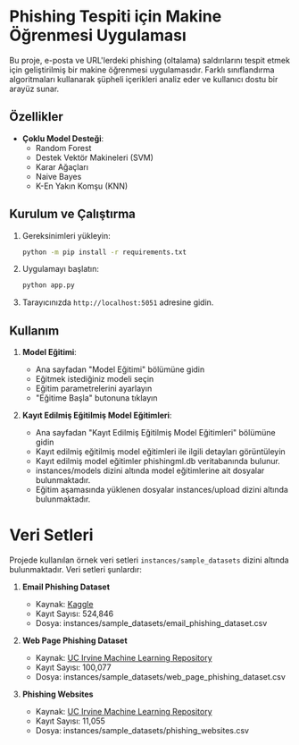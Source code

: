 # Phishing Tespiti için Makine Öğrenmesi Uygulaması

Bu proje, e-posta ve URL'lerdeki phishing (oltalama) saldırılarını tespit etmek için geliştirilmiş bir makine öğrenmesi uygulamasıdır. Farklı sınıflandırma algoritmaları kullanarak şüpheli içerikleri analiz eder ve kullanıcı dostu bir arayüz sunar.

## Özellikler

- **Çoklu Model Desteği**:
  - Random Forest
  - Destek Vektör Makineleri (SVM)
  - Karar Ağaçları
  - Naive Bayes
  - K-En Yakın Komşu (KNN)

## Kurulum ve Çalıştırma

1. Gereksinimleri yükleyin:
   ```bash
   python -m pip install -r requirements.txt
   ```

2. Uygulamayı başlatın:
   ```bash
   python app.py
   ```

3. Tarayıcınızda `http://localhost:5051` adresine gidin.

## Kullanım

1. **Model Eğitimi**:
   - Ana sayfadan "Model Eğitimi" bölümüne gidin
   - Eğitmek istediğiniz modeli seçin
   - Eğitim parametrelerini ayarlayın
   - "Eğitime Başla" butonuna tıklayın

2. **Kayıt Edilmiş Eğitilmiş Model Eğitimleri**:
   - Ana sayfadan "Kayıt Edilmiş Eğitilmiş Model Eğitimleri" bölümüne gidin
   - Kayıt edilmiş eğitilmiş model eğitimleri ile ilgili detayları görüntüleyin
   - Kayıt edilmiş model eğitimler phishingml.db veritabanında bulunur.
   - instances/models dizini altında model eğitimlerine ait dosyalar bulunmaktadır.
   - Eğitim aşamasında yüklenen dosyalar instances/upload dizini altında bulunmaktadır.


# Veri Setleri

Projede kullanılan örnek veri setleri `instances/sample_datasets` dizini altında bulunmaktadır. Veri setleri şunlardır:

1. **Email Phishing Dataset**
   - Kaynak: [Kaggle](https://www.kaggle.com/datasets/ethancratchley/email-phishing-dataset)
   - Kayıt Sayısı: 524,846
   - Dosya: instances/sample_datasets/email_phishing_dataset.csv

2. **Web Page Phishing Dataset**
   - Kaynak: [UC Irvine Machine Learning Repository](https://archive.ics.uci.edu/dataset/967/phiusiil%2Bphishing%2Burl%2Bdataset)
   - Kayıt Sayısı: 100,077
   - Dosya: instances/sample_datasets/web_page_phishing_dataset.csv

3. **Phishing Websites**
   - Kaynak: [UC Irvine Machine Learning Repository](https://archive.ics.uci.edu/dataset/327/phishing+websites)
   - Kayıt Sayısı: 11,055
   - Dosya: instances/sample_datasets/phishing_websites.csv